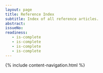 ```yaml
---
layout: page
title: Reference Index
subtitle: Index of all reference articles.
abstract: 
issueNo: 
readiness:
   - is-complete
   - is-complete
   - is-complete
   - is-complete
---
```


{% include content-navigation.html %}
